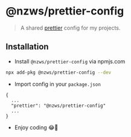 # @nzws/prettier-config

> A shared [prettier](https://prettier.io/) config for my projects.

## Installation

- Install `@nzws/prettier-config` via npmjs.com

```bash
npx add-pkg @nzws/prettier-config --dev
```

- Import config in your `package.json`

```
{
  ...
  "prettier": "@nzws/prettier-config"
  ...
}
```

- Enjoy coding 😂🤘
